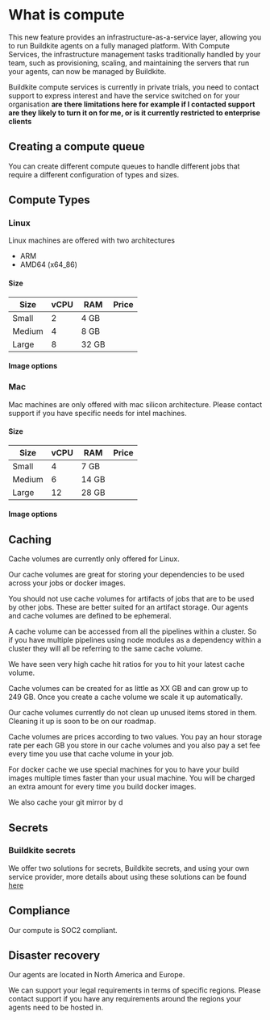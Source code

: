 # What is compute

This new feature provides an infrastructure-as-a-service layer, allowing you to run Buildkite agents on a fully managed platform. With Compute Services, the infrastructure management tasks traditionally handled by your team, such as provisioning, scaling, and maintaining the servers that run your agents, can now be managed by Buildkite.

Buildkite compute services is currently in private trials, you need to contact support to express interest and have the service switched on for your organisation **are there limitations here for example if I contacted support are they likely to turn it on for me, or is it currently restricted to enterprise clients**

## Creating a compute queue

You can create different compute queues to handle different jobs that require a different configuration of types and sizes. 


## Compute Types

### Linux
Linux machines are offered with two architectures 

* ARM
* AMD64 (x64_86)

#### Size
<table>
    <thead>
        <tr><th>Size</th><th>vCPU</th><th>RAM</th><th>Price</th></tr>
    </thead>
    <tbody>
        <tr><td>Small</td><td>2</td><td>4 GB</td><td></td></tr>
        <tr><td>Medium</td><td>4</td><td>8 GB</td><td></td></tr>
        <tr><td>Large</td><td>8</td><td>32 GB</td><td></td></tr>
    </tbody>
</table>

#### Image options

### Mac
Mac machines are only offered with mac silicon architecture. Please contact support if you have specific needs for intel machines.

#### Size
<table>
    <thead>
        <tr><th>Size</th><th>vCPU</th><th>RAM</th><th>Price</th></tr>
    </thead>
    <tbody>
        <tr><td>Small</td><td>4</td><td>7 GB</td><td></td></tr>
        <tr><td>Medium</td><td>6</td><td>14 GB</td><td></td></tr>
        <tr><td>Large</td><td>12</td><td>28 GB</td><td></td></tr>
    </tbody>
</table>

#### Image options

## Caching

Cache volumes are currently only offered for Linux.

Our cache volumes are great for storing your dependencies to be used across your jobs or docker images.

You should not use cache volumes for artifacts of jobs that are to be used by other jobs. These are better suited for an artifact storage. Our agents and cache volumes are defined to be ephemeral.

A cache volume can be accessed from all the pipelines within a cluster. So if you have multiple pipelines using node modules as a dependency within a cluster they will all be referring to the same cache volume.

We have seen very high cache hit ratios for you to hit your latest cache volume.

Cache volumes can be created for as little as XX GB and can grow up to 249 GB. Once you create a cache volume we scale it up automatically. 

Our cache volumes currently do not clean up unused items stored in them. Cleaning it up is soon to be on our roadmap.

Cache volumes are prices according to two values. You pay an hour storage rate per each GB you store in our cache volumes and you also pay a set fee every time you use that cache volume in your job.

For docker cache we use special machines for you to have your build images multiple times faster than your usual machine. You will be charged an extra amount for every time you build docker images.

We also cache your git mirror by d

## Secrets

### Buildkite secrets

We offer two solutions for secrets, Buildkite secrets, and using your own service provider, more details about using these solutions can be found [here](/docs/buildkite-compute/secrets)


## Compliance

Our compute is SOC2 compliant.


## Disaster recovery

Our agents are located in North America and Europe.

We can support your legal requirements in terms of specific regions. Please contact support if you have any requirements around the regions your agents need to be hosted in.

